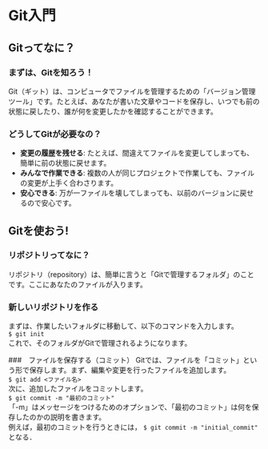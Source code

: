 # Git入門

## Gitってなに？ 

### まずは、Gitを知ろう！
Git（ギット）は、コンピュータでファイルを管理するための「バージョン管理ツール」です。たとえば、あなたが書いた文章やコードを保存し、いつでも前の状態に戻したり、誰が何を変更したかを確認することができます。

### どうしてGitが必要なの？
- **変更の履歴を残せる**: たとえば、間違えてファイルを変更してしまっても、簡単に前の状態に戻せます。
- **みんなで作業できる**: 複数の人が同じプロジェクトで作業しても、ファイルの変更が上手く合わさります。
- **安心できる**: 万が一ファイルを壊してしまっても、以前のバージョンに戻せるので安心です。

## Gitを使おう!

### リポジトリってなに？
リポジトリ（repository）は、簡単に言うと「Gitで管理するフォルダ」のことです。ここにあなたのファイルが入ります。

### 新しいリポジトリを作る
まずは、作業したいフォルダに移動して、以下のコマンドを入力します。<br>
`$ git init`<br>
これで、そのフォルダがGitで管理されるようになります。

###　ファイルを保存する（コミット）
Gitでは、ファイルを「コミット」という形で保存します。まず、編集や変更を行ったファイルを追加します。<br>
`$ git add <ファイル名>`<br>
次に、追加したファイルをコミットします。<br>
`$ git commit -m "最初のコミット" ` <br>
「-m」はメッセージをつけるためのオプションで、「最初のコミット」は何を保存したのかの説明を書きます。<br>
例えば，最初のコミットを行うときには，
`$ git commit -m "initial_commit"`　となる．


